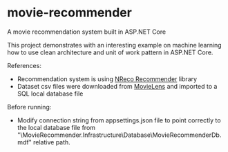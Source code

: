 # movie-recommender
A movie recommendation system built in ASP.NET Core

This project demonstrates with an interesting example on machine learning how to use clean architecture and unit of work pattern in ASP.NET Core.

References:
  - Recommendation system is using <a href="https://github.com/nreco/recommender">NReco Recommender</a> library
  - Dataset csv files were downloaded from <a href="https://grouplens.org/datasets/movielens/">MovieLens</a> and imported to a SQL local database file

Before running:
  - Modify connection string from appsettings.json file to point correctly to the local database file from "\MovieRecommender.Infrastructure\Database\MovieRecommenderDb.mdf" relative path.
